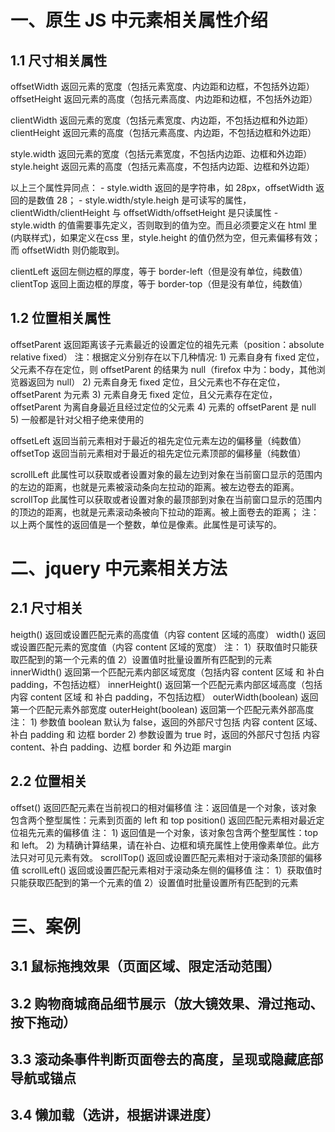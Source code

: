 # 一、原生 JS 中元素相关属性介绍
## 1.1 尺寸相关属性
offsetWidth 返回元素的宽度（包括元素宽度、内边距和边框，不包括外边距）
offsetHeight 返回元素的高度（包括元素高度、内边距和边框，不包括外边距）

clientWidth 返回元素的宽度（包括元素宽度、内边距，不包括边框和外边距）
clientHeight 返回元素的高度（包括元素高度、内边距，不包括边框和外边距）

style.width 返回元素的宽度（包括元素宽度，不包括内边距、边框和外边距）
style.height 返回元素的高度（包括元素高度，不包括内边距、边框和外边距）

以上三个属性异同点：
    - style.width 返回的是字符串，如 28px，offsetWidth 返回的是数值 28；
    - style.width/style.heigh 是可读写的属性，clientWidth/clientHeight 与 offsetWidth/offsetHeight 是只读属性
    - style.width 的值需要事先定义，否则取到的值为空。而且必须要定义在 html 里(内联样式)，如果定义在css 里，style.height 的值仍然为空，但元素偏移有效；而 offsetWidth 则仍能取到。

clientLeft 返回左侧边框的厚度，等于 border-left（但是没有单位，纯数值）
clientTop 返回上面边框的厚度，等于 border-top（但是没有单位，纯数值）
## 1.2 位置相关属性
offsetParent 返回距离该子元素最近的设置定位的祖先元素（position：absolute relative fixed）
    注：根据定义分别存在以下几种情况:
        1) 元素自身有 fixed 定位，父元素不存在定位，则 offsetParent 的结果为 null（firefox 中为：body，其他浏览器返回为 null）
        2) 元素自身无 fixed 定位，且父元素也不存在定位，offsetParent 为<body>元素
        3) 元素自身无 fixed 定位，且父元素存在定位，offsetParent 为离自身最近且经过定位的父元素
        4) <body>元素的 offsetParent 是 null
        5) 一般都是针对父相子绝来使用的

offsetLeft 返回当前元素相对于最近的祖先定位元素左边的偏移量（纯数值）
offsetTop 返回当前元素相对于最近的祖先定位元素顶部的偏移量（纯数值）

scrollLeft 此属性可以获取或者设置对象的最左边到对象在当前窗口显示的范围内的左边的距离，也就是元素被滚动条向左拉动的距离。被左边卷去的距离。
scrollTop 此属性可以获取或者设置对象的最顶部到对象在当前窗口显示的范围内的顶边的距离，也就是元素滚动条被向下拉动的距离。被上面卷去的距离；
注：以上两个属性的返回值是一个整数，单位是像素。此属性是可读写的。
# 二、jquery 中元素相关方法
## 2.1 尺寸相关
heigth() 返回或设置匹配元素的高度值（内容 content 区域的高度）
width() 返回或设置匹配元素的宽度值（内容 content 区域的宽度）
    注：
        1）获取值时只能获取匹配到的第一个元素的值
        2）设置值时批量设置所有匹配到的元素
innerWidth() 返回第一个匹配元素内部区域宽度（包括内容 content 区域 和 补白 padding，不包括边框）
innerHeight() 返回第一个匹配元素内部区域高度（包括内容 content 区域 和 补白 padding，不包括边框）
outerWidth(boolean) 返回第一个匹配元素外部宽度
outerHeight(boolean) 返回第一个匹配元素外部高度
    注：
        1) 参数值 boolean 默认为 false，返回的外部尺寸包括 内容 content 区域、补白 padding 和 边框 border
        2) 参数设置为 true 时，返回的外部尺寸包括 内容 content、补白 padding、边框 border 和 外边距 margin
## 2.2 位置相关
offset() 返回匹配元素在当前视口的相对偏移值
    注：返回值是一个对象，该对象包含两个整型属性：元素到页面的 left 和 top
position() 返回匹配元素相对最近定位祖先元素的偏移值
    注：
        1) 返回值是一个对象，该对象包含两个整型属性：top 和 left。
        2) 为精确计算结果，请在补白、边框和填充属性上使用像素单位。此方法只对可见元素有效。
scrollTop() 返回或设置匹配元素相对于滚动条顶部的偏移值
scrollLeft() 返回或设置匹配元素相对于滚动条左侧的偏移值
    注：
        1）获取值时只能获取匹配到的第一个元素的值
        2）设置值时批量设置所有匹配到的元素
# 三、案例
## 3.1 鼠标拖拽效果（页面区域、限定活动范围）
## 3.2 购物商城商品细节展示（放大镜效果、滑过拖动、按下拖动）
## 3.3 滚动条事件判断页面卷去的高度，呈现或隐藏底部导航或锚点
## 3.4 懒加载（选讲，根据讲课进度）
